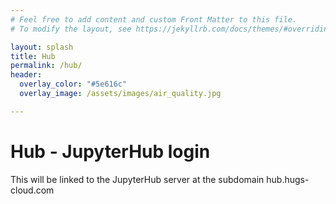 ```yaml
---
# Feel free to add content and custom Front Matter to this file.
# To modify the layout, see https://jekyllrb.com/docs/themes/#overriding-theme-defaults

layout: splash
title: Hub
permalink: /hub/
header:
  overlay_color: "#5e616c"
  overlay_image: /assets/images/air_quality.jpg

---
```

# Hub - JupyterHub login

This will be linked to the JupyterHub server at the subdomain hub.hugs-cloud.com
